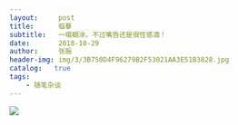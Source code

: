 ```yaml
---
layout:     post
title:      临摹
subtitle:   一塌糊涂，不过嘴唇还是很性感滴！
date:       2018-10-29
author:     张振
header-img: img/3/3B750D4F96279B2F53021AA3E51B3828.jpg
catalog:   true
tags:
    - 随笔杂谈
---
```

![]({{site.baseurl}}/img/2/B2F8F7250387247C96ECCEE35F9DDC25.jpg)
